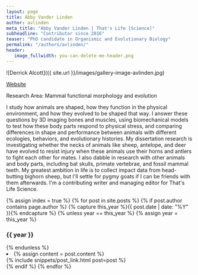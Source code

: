 ```yaml
---
layout: page
title: Abby Vander Linden
author: avlinden
meta_title: "Abby Vander Linden | That's Life [Science]"
subheadline: "Contributor since 2016"
teaser: "PhD candidate in Organismic and Evolutionary Biology"
permalink: "/authors/avlinden/"
header:
   image_fullwidth: you-can-delete-me-header.png
---
```

![Derrick Alcott]({{ site.url }}/images/gallery-image-avlinden.jpg)

[Website](https://gpls.cns.umass.edu/oeb/directory/derrick-alcott)

Research Area: Mammal functional morphology and evolution

 I study how animals are shaped, how they function in the physical environment, and how they evolved to be shaped that way. I answer these questions by 3D imaging bones and muscles, using biomechanical models to test how these body parts respond to physical stress, and comparing differences in shape and performance between animals with different ecologies, behaviors, and evolutionary histories. My dissertation research is investigating whether the necks of animals like sheep, antelope, and deer have evolved to resist injury when these animals use their horns and antlers to fight each other for mates. I also dabble in research with other animals and body parts, including bat skulls, primate vertebrae, and fossil mammal teeth. My greatest ambition in life is to collect impact data from head-butting bighorn sheep, but I'll settle for pygmy goats if I can be friends with them afterwards. I'm a contributing writer and managing editor for That's Life Science.

{% assign index = true %}
{% for post in site.posts %}
{% if post.author contains page.author %}
{% capture this_year %}{{ post.date | date: "%Y" }}{% endcapture %}
{% unless year == this_year %}
{% assign year = this_year %}
<h3>{{ year }}</h3>
{% endunless %}
<li>
{% assign content = post.content %}
<article>
{% include snippets/post_link.html post=post %}
</article>
</li>
{% endif %}
{% endfor %}
